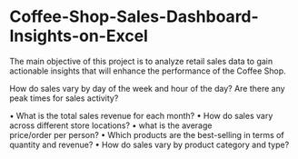 # Coffee-Shop-Sales-Dashboard-Insights-on-Excel
The main objective of this project is to analyze retail sales data to gain actionable insights that will enhance the performance of the Coffee Shop.

How do sales vary by day of the week and hour of the day?
Are there any peak times for sales activity?

• What is the total sales revenue for each month?
• How do sales vary across different store locations?
• what is the average price/order per person?
• Which products are the best-selling in terms of quantity and revenue?
• How do sales vary by product category and type?
